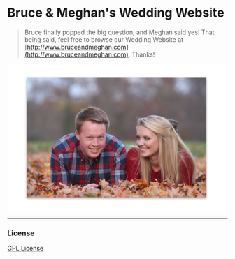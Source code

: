 # Bruce & Meghan's Wedding Website

> Bruce finally popped the big question, and Meghan said yes! That being said, feel free to browse our Wedding Website at [http://www.bruceandmeghan.com](http://www.bruceandmeghan.com). Thanks!

![](the-love-birds.png)

----
### License
[GPL License](http://www.gnu.org/licenses/gpl-2.0.txt)